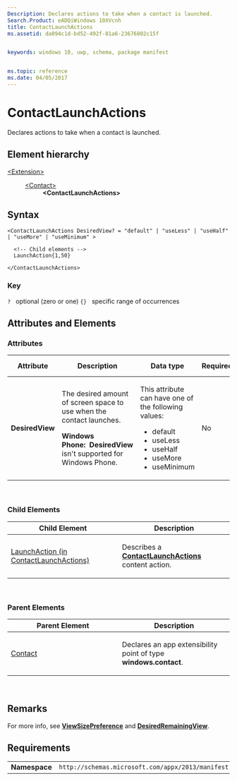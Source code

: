 ```yaml
---
Description: Declares actions to take when a contact is launched.
Search.Product: eADQiWindows 10XVcnh
title: ContactLaunchActions
ms.assetid: da094c1d-bd52-492f-81a6-23676802c15f


keywords: windows 10, uwp, schema, package manifest


ms.topic: reference
ms.date: 04/05/2017
---
```


# ContactLaunchActions




Declares actions to take when a contact is launched.

## Element hierarchy

<dl>
<dt><a href="element-extension.md">&lt;Extension&gt;</a></dt>
<dd>
<dl>
<dt><a href="element-contact.md">&lt;Contact&gt;</a></dt>
<dd><b>&lt;ContactLaunchActions&gt;</b></dd>
</dl>
</dd>
</dl>

## Syntax

``` syntax
<ContactLaunchActions DesiredView? = "default" | "useLess" | "useHalf" | "useMore" | "useMinimum" >

  <!-- Child elements -->
  LaunchAction{1,50}

</ContactLaunchActions>
```

### Key

`?`   optional (zero or one)
`{}`   specific range of occurrences
## Attributes and Elements


### Attributes

<table>
<colgroup>
<col width="20%" />
<col width="20%" />
<col width="20%" />
<col width="20%" />
<col width="20%" />
</colgroup>
<thead>
<tr class="header">
<th>Attribute</th>
<th>Description</th>
<th>Data type</th>
<th>Required</th>
<th>Default value</th>
</tr>
</thead>
<tbody>
<tr class="odd">
<td><strong>DesiredView</strong></td>
<td><p>The desired amount of screen space to use when the contact launches.</p>
<p><strong>Windows Phone:  DesiredView</strong> isn't supported for Windows Phone.</p></td>
<td><p>This attribute can have one of the following values:</p>
<ul>
<li>default</li>
<li>useLess</li>
<li>useHalf</li>
<li>useMore</li>
<li>useMinimum</li>
</ul></td>
<td>No</td>
<td></td>
</tr>
</tbody>
</table>

 

### Child Elements

<table>
<colgroup>
<col width="50%" />
<col width="50%" />
</colgroup>
<thead>
<tr class="header">
<th>Child Element</th>
<th>Description</th>
</tr>
</thead>
<tbody>
<tr class="odd">
<td><a href="element-launchaction.md">LaunchAction (in ContactLaunchActions)</a> </td>
<td><p>Describes a <a href="element-contactlaunchactions.md"><strong>ContactLaunchActions</strong></a>  content action.</p></td>
</tr>
</tbody>
</table>

 

### Parent Elements

<table>
<colgroup>
<col width="50%" />
<col width="50%" />
</colgroup>
<thead>
<tr class="header">
<th>Parent Element</th>
<th>Description</th>
</tr>
</thead>
<tbody>
<tr class="odd">
<td><a href="element-contact.md">Contact</a> </td>
<td><p>Declares an app extensibility point of type <strong>windows.contact</strong>.</p></td>
</tr>
</tbody>
</table>

 

## Remarks

For more info, see [**ViewSizePreference**](https://msdn.microsoft.com/library/windows/apps/dn281132) and [**DesiredRemainingView**](https://msdn.microsoft.com/library/windows/apps/dn298314).

## Requirements

|               |                                                             |
|---------------|-------------------------------------------------------------|
| **Namespace** | `http://schemas.microsoft.com/appx/2013/manifest` |

 

 




